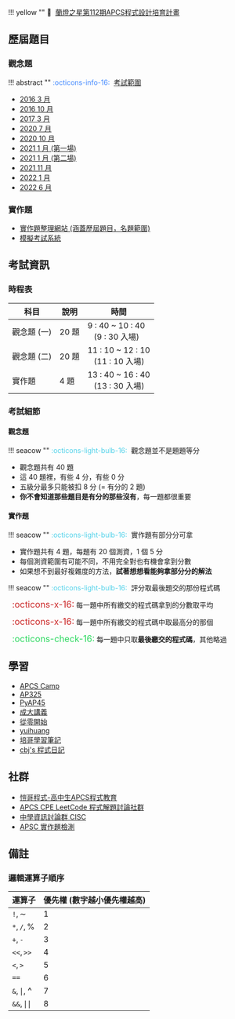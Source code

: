 !!! yellow ""
	:loudspeaker:&nbsp;&nbsp;[蘭燈之星第112期APCS程式設計培育計畫](https://www.ylsh.ilc.edu.tw/ischool/public/news_view/show.php?nid=24781)
	
## 歷屆題目

### 觀念題

!!! abstract ""
	<font color="#448aff">:octicons-info-16:</font>&nbsp;&nbsp;[考試範圍](https://hackmd.io/@algoseacow/apps-written)

- [2016 3 月](/wiki/cp/images/1.pdf)
- [2016 10 月](/wiki/cp/images/2.pdf)
- [2017 3 月](/wiki/cp/images/3.pdf)
- [2020 7 月](https://hackmd.io/@enip/APCS202007)
- [2020 10 月](https://hackmd.io/@cthbst/APCS_10910#APCS-1091017)
- [2021 1 月 (第一場)](https://hackmd.io/@rollfatcat/ByEIVsekd)
- [2021 1 月 (第二場)](https://hackmd.io/@rollfatcat/H12Z4Qgku)
- [2021 11 月](https://hackmd.io/@algoseacow/APCS11011-writing)
- [2022 1 月](https://hackmd.io/@algoseacow/APCS11101-writing)
- [2022 6 月](https://hackmd.io/@algoseacow/APCS11106-writing)

### 實作題

- [實作題整理網站 (涵蓋歷屆題目，名題範圍)](https://yuihuang.com/apcs/)
- [模擬考試系統](https://apcs-mock.algoseacow.com/#/)

## 考試資訊
### 時程表

<center>

| 科目        | 說明  | 時間                                                   |
| ----------- | ----- | ------------------------------------------------------ |
| 觀念題 (一) | 20 題 | 9 : 40 ~ 10 : 40<br>&nbsp;&nbsp;&nbsp;(9 : 30 入場)    |
| 觀念題 (二) | 20 題 | 11 : 10 ~ 12 : 10<br/>&nbsp;&nbsp;&nbsp;(11 : 10 入場) |
| 實作題      | 4 題  | 13 : 40 ~ 16 : 40<br/>&nbsp;&nbsp;&nbsp;(13 : 30 入場) |

</center>

### 考試細節
#### 觀念題

!!! seacow ""
	<font color="#51D2EA">:octicons-light-bulb-16:</font>&nbsp;&nbsp;觀念題並不是題題等分

- 觀念題共有 40 題
- 這 40 題裡，有些 4 分，有些 0 分
- 五級分最多只能被扣 8 分 (= 有分的 2 題)
- **你不會知道那些題目是有分的那些沒有**，每一題都很重要

#### 實作題
!!! seacow ""
	<font color="#51D2EA">:octicons-light-bulb-16:</font>&nbsp;&nbsp;實作題有部分分可拿

- 實作題共有 4 題，每題有 20 個測資，1 個 5 分
- 每個測資範圍有可能不同，不用完全對也有機會拿到分數
- 如果想不到最好複雜度的方法，**試著想想看能夠拿部分分的解法**

!!! seacow ""
	<font color="#51D2EA">:octicons-light-bulb-16:</font>&nbsp;&nbsp;評分取最後題交的那份程式碼

&nbsp;&nbsp;<font color="#CC2A2A" style='font-size:18px'>:octicons-x-16:</font> 每一題中所有繳交的程式碼拿到的分數取平均

&nbsp;&nbsp;<font color="#CC2A2A" style='font-size:18px'>:octicons-x-16:</font> 每一題中所有繳交的程式碼中取最高分的那個

&nbsp;&nbsp;<font color="#2DD960" style='font-size:18px'>:octicons-check-16:</font> 每一題中只取**最後繳交的程式碼**，其他略過

## 學習

- [APCS Camp](https://www.facebook.com/apcscamp)
- [AP325](https://drive.google.com/file/d/1coQsnOkkZo8-HBCAXHXMtluf5t2fpoyr/view)
- [PyAP45](https://drive.google.com/file/d/1DBjfn47BKtu6hInoaeX5-9ju_bTCfub9/view)
- [成大講義](https://hackmd.io/@nckuacm/ryLIV6BYI/%2F%40nckuacm%2FBJD15vyrI)
- [從零開始](https://emanlaicepsa.github.io/)
- [yuihuang](https://yuihuang.com/)
- [培哥學習筆記](https://andyli.tw/)
- [cbj's 程式日記](https://cbjsprogramdiary.com/)

## 社群

- [愷哥程式-高中生APCS程式教育](https://www.facebook.com/groups/apcs1/)
- [APCS CPE LeetCode 程式解題討論社群](https://www.facebook.com/groups/taiwan.apcs/)
- [中學資訊討論群 CISC](https://discord.gg/cisc)
- [APSC 實作題檢測](https://www.facebook.com/groups/359446638362710)

## 備註
### 邏輯運算子順序
<center>

| 運算子             | 優先權 (數字越小優先權越高) |
| ------------------ | --------------------------- |
| $\texttt{!},\sim$  | 1                           |
| $\texttt{*},\texttt{/},\%$  | 2                           |
| $\texttt{+},\texttt{-}$     | 3                           |
| $\texttt{<<},\texttt{>>}$   | 4                           |
| $\texttt{<},\texttt{>}$     | 5                           |
| $\texttt{==}$      | 6                           |
| $\texttt{&},\mid,$ <font style='font-size:18px'>^</font>  | 7                           |
| $\texttt{&&},\mid\mid$ | 8                           |

</center>

